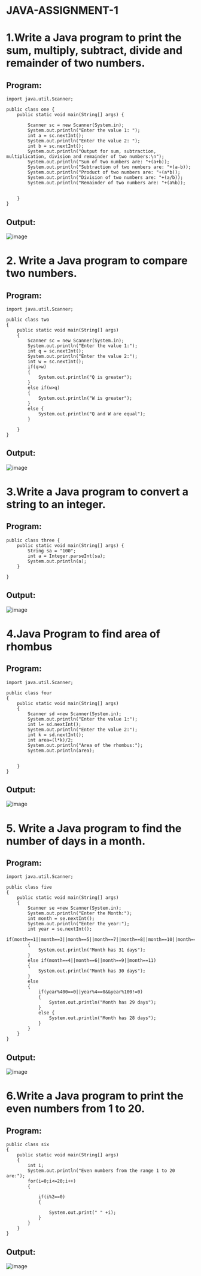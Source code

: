 # JAVA-ASSIGNMENT-1
# 1.Write a Java program to print the sum, multiply, subtract, divide and remainder of two numbers.
## Program:
```
import java.util.Scanner;

public class one {
    public static void main(String[] args) {

        Scanner sc = new Scanner(System.in);
        System.out.println("Enter the value 1: ");
        int a = sc.nextInt();
        System.out.println("Enter the value 2: ");
        int b = sc.nextInt();
        System.out.println("Output for sum, subtraction, multiplication, division and remainder of two numbers:\n");
        System.out.println("Sum of two numbers are: "+(a+b));
        System.out.println("Subtraction of two numbers are: "+(a-b));
        System.out.println("Product of two numbers are: "+(a*b));
        System.out.println("Division of two numbers are: "+(a/b));
        System.out.println("Remainder of two numbers are: "+(a%b));


    }
}
```
## Output:
![image](https://user-images.githubusercontent.com/93434149/224461653-0131c3b5-6bcc-42aa-a3a2-df01934c80e8.png)

# 2. Write a Java program to compare two numbers.
## Program:
```
import java.util.Scanner;

public class two
{
    public static void main(String[] args)
    {
        Scanner sc = new Scanner(System.in);
        System.out.println("Enter the value 1:");
        int q = sc.nextInt();
        System.out.println("Enter the value 2:");
        int w = sc.nextInt();
        if(q>w)
        {
            System.out.println("Q is greater");
        }
        else if(w>q)
        {
            System.out.println("W is greater");
        }
        else {
            System.out.println("Q and W are equal");
        }

    }
}

```
## Output:
![image](https://user-images.githubusercontent.com/93434149/224462104-d4fdea99-f3d9-4092-ada4-eb31326520c7.png)
# 3.Write a Java program to convert a string to an integer.
## Program:
```
public class three {
    public static void main(String[] args) {
        String sa = "100";
        int a = Integer.parseInt(sa);
        System.out.println(a);
    }

}
```
## Output:
![image](https://user-images.githubusercontent.com/93434149/224462467-8c33a8b6-1ff5-4664-ac53-8e60930dc888.png)
# 4.Java Program to find area of rhombus
## Program:
```
import java.util.Scanner;

public class four
{
    public static void main(String[] args)
    {
        Scanner sd =new Scanner(System.in);
        System.out.println("Enter the value 1:");
        int l= sd.nextInt();
        System.out.println("Enter the value 2:");
        int k = sd.nextInt();
        int area=(l*k)/2;
        System.out.println("Area of the rhombus:");
        System.out.println(area);


    }
}

```
## Output:
![image](https://user-images.githubusercontent.com/93434149/224462717-e6ca2db7-f12a-4b43-b07b-e57a261b043a.png)
# 5. Write a Java program to find the number of days in a month.
## Program:
```
import java.util.Scanner;

public class five
{
    public static void main(String[] args)
    {
        Scanner se =new Scanner(System.in);
        System.out.println("Enter the Month:");
        int month = se.nextInt();
        System.out.println("Enter the year:");
        int year = se.nextInt();
        if(month==1||month==3||month==5||month==7||month==8||month==10||month==12)
        {
            System.out.println("Month has 31 days");
        }
        else if(month==4||month==6||month==9||month==11)
        {
            System.out.println("Month has 30 days");
        }
        else
        {
            if(year%400==0||year%4==0&&year%100!=0)
            {
                System.out.println("Month has 29 days");
            }
            else {
                System.out.println("Month has 28 days");
            }
        }
    }
}

```
## Output:
![image](https://user-images.githubusercontent.com/93434149/224463068-16fb6e6f-77e9-4e34-ac34-8312e9e077ea.png)
# 6.Write a Java program to print the even numbers from 1 to 20.
## Program:
```
public class six
{
    public static void main(String[] args)
    {
        int i;
        System.out.println("Even numbers from the range 1 to 20 are:");
        for(i=0;i<=20;i++)
        {

            if(i%2==0)
            {

                System.out.print(" " +i);
            }
        }
    }
}

```
## Output:
![image](https://user-images.githubusercontent.com/93434149/224463392-ad5b002f-066c-4a50-a743-670e687291f6.png)



